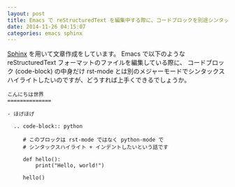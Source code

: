 ```yaml
---
layout: post
title: Emacs で reStructuredText を編集中する際に、コードブロックを別途シンタックスハイライトしたい
date: 2014-11-26 04:15:07
categories: emacs sphinx
---
```

<p><a href="http://sphinx-doc.org/">Sphinx</a> を用いて文章作成をしています。
Emacs で以下のような reStructuredText フォーマットのファイルを編集している際に、
コードブロック (code-block) の中身だけ rst-mode とは別のメジャーモードでシンタックスハイライトしたいのですが、どうすれば上手くできるでしょうか。</p>

```
こんにちは世界
==============

- ほげほげ

  .. code-block:: python

     # このブロックは rst-mode ではなく python-mode で
     # シンタックスハイライト + インデントしたいという話です

     def hello():
         print("Hello, world!")

     hello()
```
